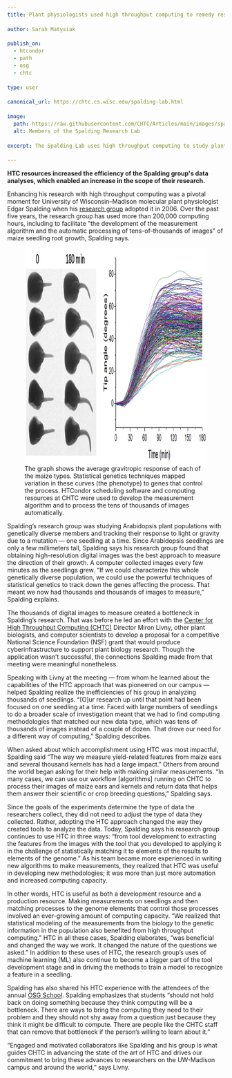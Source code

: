 ```yaml
---
title: Plant physiologists used high throughput computing to remedy research “bottleneck”

author: Sarah Matysiak

publish_on:
  - htcondor
  - path
  - osg
  - chtc
  
type: user

canonical_url: https://chtc.cs.wisc.edu/spalding-lab.html

image:
  path: https://raw.githubusercontent.com/CHTC/Articles/main/images/spaldinglab.jpg
  alt: Members of the Spalding Research Lab
  
excerpt: The Spalding Lab uses high throughput computing to study plant physiology.

---
```


**HTC resources increased the efficiency of the Spalding group's data analyses, which  enabled an increase in the scope of their research.**

  

Enhancing his research with high throughput computing was a pivotal moment for University of Wisconsin–Madison molecular plant physiologist Edgar Spalding when his
[research group](https://spalding.botany.wisc.edu/) adopted it in 2006. Over the past five years, the research group has used more than 200,000 computing hours, including to facilitate "the development of the measurement algorithm and the automatic processing of tens-of-thousands of images" of maize seedling root growth, Spalding says.

<figure class="figure float-end" style="margin-center: 1em">
  <img src='https://raw.githubusercontent.com/CHTC/Articles/main/images/maizespalding.jpg' height="500" width="1033" class="figure-img img-fluid rounded" alt="A graph of the average gravitropic response of each of the maize types">
  <figcaption class="figure-caption">The graph shows the average gravitropic response of each of the maize types. Statistical genetics techniques mapped variation in these curves (the phenotype) to genes that control the process. HTCondor scheduling software and computing resources at CHTC were used to develop the measurement algorithm and to process the tens of thousands of images automatically.<br/></figcaption>
</figure>  



Spalding’s research group was studying Arabidopsis plant populations with genetically diverse members and tracking their response to light or gravity due to a mutation — one seedling at a time. Since Arabidopsis seedlings are only a few millimeters tall, Spalding says his research group found that obtaining high-resolution digital images was the best approach to measure the direction of their growth. A computer collected images every few minutes as the seedlings grew. “If we could characterize this whole genetically diverse population, we could use the powerful techniques of statistical genetics to track down the genes affecting the process. That meant we now had thousands and thousands of images to measure,” Spalding explains.
  

The thousands of digital images to measure created a bottleneck in Spalding’s research. That was before he led an effort with the [Center for High Throughput Computing (CHTC)](https://chtc.cs.wisc.edu/) Director Miron Livny, other plant biologists, and computer scientists to develop a proposal for a competitive National Science Foundation (NSF) grant that would produce cyberinfrastructure to support plant biology research. Though the application wasn’t successful, the connections Spalding made from that meeting were meaningful nonetheless.

  

Speaking with Livny at the meeting — from whom he learned about the capabilities of the HTC approach that was pioneered on our campus — helped Spalding realize the inefficiencies of his group in analyzing thousands of seedlings. “[O]ur research up until that point had been focused on one seedling at a time. Faced with large numbers of seedlings to do a broader scale of investigation meant that we had to find computing methodologies that matched our new data type, which was tens of thousands of images instead of a couple of dozen. That drove our need for a different way of computing,” Spalding describes.

  

When asked about which accomplishment using HTC was most impactful, Spalding said “The way we measure yield-related features from maize ears and several thousand kernels has had a large impact.” Others from around the world began asking for their help with making similar measurements. “In many cases, we can use our workflow [algorithms] running on CHTC to process their images of maize ears and kernels and return data that helps them answer their scientific or crop breeding questions,” Spalding says.
  

Since the goals of the experiments determine the type of data the researchers collect, they did not need to adjust the type of data they collected. Rather, adopting the HTC approach changed the way they created tools to analyze the data. Today, Spalding says his research group continues to use HTC in three ways: “from tool development to extracting the features from the images with the tool that you developed to applying it in the challenge of statistically matching it to elements of the results to elements of the genome.” As his team became more experienced in writing new algorithms to make measurements, they realized that HTC was useful in developing new methodologies; it was more than just more automation and increased computing capacity.

  

In other words, HTC is useful as both a development resource and a production resource. Making measurements on seedlings and then matching processes to the genome elements that control those processes involved an ever-growing amount of computing capacity. “We realized that statistical modeling of the measurements from the biology to the genetic information in the population also benefited from high throughput computing.” HTC in all these cases, Spalding elaborates, “was beneficial and changed the way we work. It changed the nature of the questions we asked.” In addition to these uses of HTC, the research group’s uses of machine learning (ML) also continue to become a bigger part of the tool development stage and in driving the methods to train a model to recognize a feature in a seedling.
  

Spalding has also shared his HTC experience with the attendees of the annual [OSG School](https://osg-htc.org/user-school-2023/). Spalding emphasizes that students “should not hold back on doing something because they think computing will be a bottleneck. There are ways to bring the computing they need to their problem and they should not shy away from a question just because they think it might be difficult to compute. There are people like the CHTC staff that can remove that bottleneck if the person’s willing to learn about it.”

“Engaged and motivated collaborators like Spalding and his group is what guides CHTC in advancing the state of the art of HTC and drives our commitment to bring these advances to researchers on the UW-Madison campus and around the world,” says Livny.


